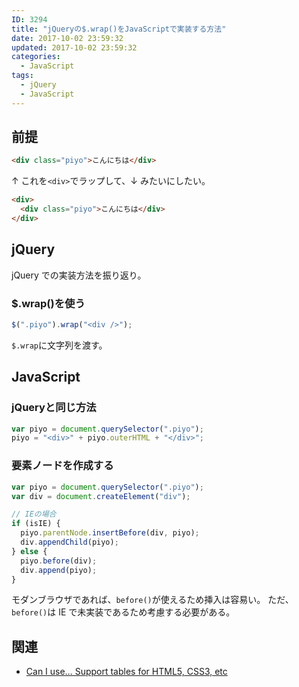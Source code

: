```yaml
---
ID: 3294
title: "jQueryの$.wrap()をJavaScriptで実装する方法"
date: 2017-10-02 23:59:32
updated: 2017-10-02 23:59:32
categories:
  - JavaScript
tags:
  - jQuery
  - JavaScript
---
```


## 前提

```html
<div class="piyo">こんにちは</div>
```

↑ これを`<div>`でラップして、↓ みたいにしたい。

```html
<div>
  <div class="piyo">こんにちは</div>
</div>
```

<!--more-->

## jQuery

jQuery での実装方法を振り返り。

### \$.wrap()を使う

```js
$(".piyo").wrap("<div />");
```

`$.wrap`に文字列を渡す。

## JavaScript

### jQueryと同じ方法

```js
var piyo = document.querySelector(".piyo");
piyo = "<div>" + piyo.outerHTML + "</div>";
```

### 要素ノードを作成する

```js
var piyo = document.querySelector(".piyo");
var div = document.createElement("div");

// IEの場合
if (isIE) {
  piyo.parentNode.insertBefore(div, piyo);
  div.appendChild(piyo);
} else {
  piyo.before(div);
  div.append(piyo);
}
```

モダンブラウザであれば、`before()`が使えるため挿入は容易い。
ただ、`before()`は IE で未実装であるため考慮する必要がある。


## 関連

- [Can I use… Support tables for HTML5, CSS3, etc](http://caniuse.com/#feat=dom-manip-convenience)
